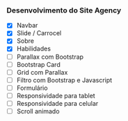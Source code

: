 ### Desenvolvimento do Site Agency

- [x] Navbar
- [x] Slide / Carrocel
- [x] Sobre
- [x] Habilidades
- [ ] Parallax com Bootstrap
- [ ] Bootstrap Card
- [ ] Grid com Parallax
- [ ] Filtro com Bootstrap e Javascript
- [ ] Formulário
- [ ] Responsividade para tablet
- [ ] Responsividade para celular
- [ ] Scroll animado
